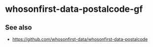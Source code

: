 # whosonfirst-data-postalcode-gf

## See also

* https://github.com/whosonfirst-data/whosonfirst-data-postalcode
